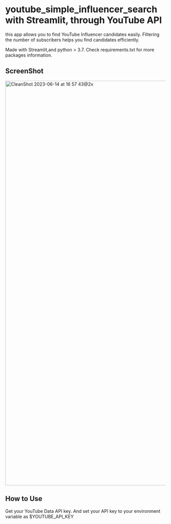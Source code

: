 # youtube_simple_influencer_search with Streamlit, through YouTube API
this app allows you to find YouTube Influencer candidates easily.
Filtering the number of subscribers helps you find candidates efficiently.

Made with Streamlit,and python > 3.7.
Check requirements.txt for more packages information.

## ScreenShot
<img width="1269" alt="CleanShot 2023-06-14 at 16 57 43@2x" src="https://github.com/atsuyamaru/youtube_simple_influencer_search/assets/5616593/8158d6df-3d7c-4ddf-9d3c-934c6f3c03d5">

## How to Use
Get your YouTube Data API key.
And set your API key to your environment variable as $YOUTUBE_API_KEY

